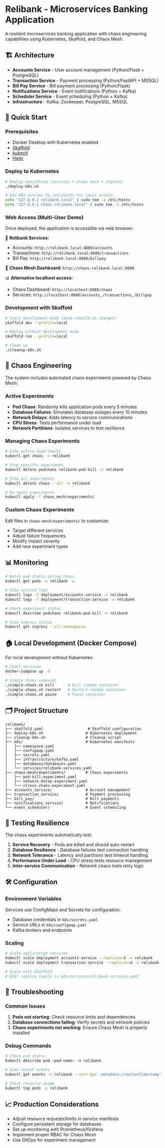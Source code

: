 # Relibank - Microservices Banking Application

A resilient microservices banking application with chaos engineering capabilities using Kubernetes, Skaffold, and Chaos Mesh.

## 🏗️ Architecture

- **Accounts Service** - User account management (Python/Flask + PostgreSQL)
- **Transaction Service** - Payment processing (Python/FastAPI + MSSQL)
- **Bill Pay Service** - Bill payment processing (Python/Flask)
- **Notifications Service** - Event notifications (Python + Kafka)
- **Scheduler Service** - Event scheduling (Python + Kafka)
- **Infrastructure** - Kafka, Zookeeper, PostgreSQL, MSSQL

## 🚀 Quick Start

### Prerequisites

- Docker Desktop with Kubernetes enabled
- [Skaffold](https://skaffold.dev/docs/install/)
- [kubectl](https://kubernetes.io/docs/tasks/tools/)
- [Helm](https://helm.sh/docs/intro/install/)

### Deploy to Kubernetes

```bash
# Deploy everything (services + chaos mesh + ingress)
./deploy-k8s.sh

# Add DNS entries to /etc/hosts for local access:
echo "127.0.0.1 relibank.local" | sudo tee -a /etc/hosts
echo "127.0.0.1 chaos.relibank.local" | sudo tee -a /etc/hosts
```

### Web Access (Multi-User Demo)

Once deployed, the application is accessible via web browser:

🏦 **Relibank Services:**
- Accounts: `http://relibank.local:8080/accounts`
- Transactions: `http://relibank.local:8080/transactions`
- Bill Pay: `http://relibank.local:8080/billpay`

🔬 **Chaos Mesh Dashboard:** `http://chaos.relibank.local:8080`

📊 **Alternative localhost access:**
- Chaos Dashboard: `http://localhost:8080/chaos`
- Services: `http://localhost:8080/accounts`, `/transactions`, `/billpay`

### Development with Skaffold

```bash
# Start development mode (auto-rebuild on changes)
skaffold dev --profile=local

# Deploy without development mode
skaffold run --profile=local

# Clean up
./cleanup-k8s.sh
```

## 🔬 Chaos Engineering

The system includes automated chaos experiments powered by Chaos Mesh:

### Active Experiments

- **Pod Chaos**: Randomly kills application pods every 5 minutes
- **Database Failures**: Simulates database outages every 10 minutes  
- **Network Delays**: Adds latency to service communications
- **CPU Stress**: Tests performance under load
- **Network Partitions**: Isolates services to test resilience

### Managing Chaos Experiments

```bash
# View active experiments
kubectl get chaos -n relibank

# Stop specific experiment
kubectl delete podchaos relibank-pod-kill -n relibank

# Stop all experiments
kubectl delete chaos --all -n relibank

# Re-apply experiments
kubectl apply -f chaos_mesh/experiments/
```

### Custom Chaos Experiments

Edit files in `chaos-mesh/experiments/` to customize:
- Target different services
- Adjust failure frequencies
- Modify impact severity
- Add new experiment types

## 📊 Monitoring

```bash
# Watch pod status during chaos
kubectl get pods -n relibank -w

# View service logs
kubectl logs -f deployment/accounts-service -n relibank
kubectl logs -f deployment/transaction-service -n relibank

# Check experiment status
kubectl describe podchaos relibank-pod-kill -n relibank

# View ingress status
kubectl get ingress --all-namespaces
```

## 🏠 Local Development (Docker Compose)

For local development without Kubernetes:

```bash
# Start services
docker-compose up -d

# Simple chaos commands
./simple-chaos.sh kill      # Kill random container
./simple-chaos.sh restart   # Restart random container
./simple-chaos.sh pause     # Pause container
```

## 🗂️ Project Structure

```
relibank/
├── skaffold.yaml                    # Skaffold configuration
├── deploy-k8s.sh                   # Kubernetes deployment
├── cleanup-k8s.sh                  # Cleanup script
├── k8s/                            # Kubernetes manifests
│   ├── namespace.yaml
│   ├── configmap.yaml
│   ├── secrets.yaml
│   ├── infrastructure/kafka.yaml
│   ├── databases/databases.yaml
│   └── services/relibank-services.yaml
├── chaos-mesh/experiments/         # Chaos experiments
│   ├── pod-kill-experiment.yaml
│   ├── network-delay-experiment.yaml
│   └── stress-chaos-experiment.yaml
├── accounts_service/               # Account management
├── transaction_service/            # Payment processing
├── bill_pay/                       # Bill payments
├── notifications_service/          # Notifications
└── event_scheduler/                # Event scheduling
```

## 🎯 Testing Resilience

The chaos experiments automatically test:

1. **Service Recovery** - Pods are killed and should auto-restart
2. **Database Resilience** - Database failures test connection handling
3. **Network Tolerance** - Latency and partitions test timeout handling
4. **Performance Under Load** - CPU stress tests resource management
5. **Inter-service Communication** - Network chaos tests retry logic

## 🛠️ Configuration

### Environment Variables

Services use ConfigMaps and Secrets for configuration:
- Database credentials in `k8s/secrets.yaml`
- Service URLs in `k8s/configmap.yaml`
- Kafka brokers and endpoints

### Scaling

```bash
# Scale application services
kubectl scale deployment accounts-service --replicas=3 -n relibank
kubectl scale deployment transaction-service --replicas=3 -n relibank

# Scale with Skaffold
# Edit replica counts in k8s/services/relibank-services.yaml
```

## 🔧 Troubleshooting

### Common Issues

1. **Pods not starting**: Check resource limits and dependencies
2. **Database connections failing**: Verify secrets and network policies
3. **Chaos experiments not working**: Ensure Chaos Mesh is properly installed

### Debug Commands

```bash
# Check pod status
kubectl describe pod <pod-name> -n relibank

# View recent events
kubectl get events -n relibank --sort-by='.metadata.creationTimestamp'

# Check resource usage
kubectl top pods -n relibank
```

## 📈 Production Considerations

- Adjust resource requests/limits in service manifests
- Configure persistent storage for databases
- Set up monitoring with Prometheus/Grafana
- Implement proper RBAC for Chaos Mesh
- Use GitOps for experiment management
